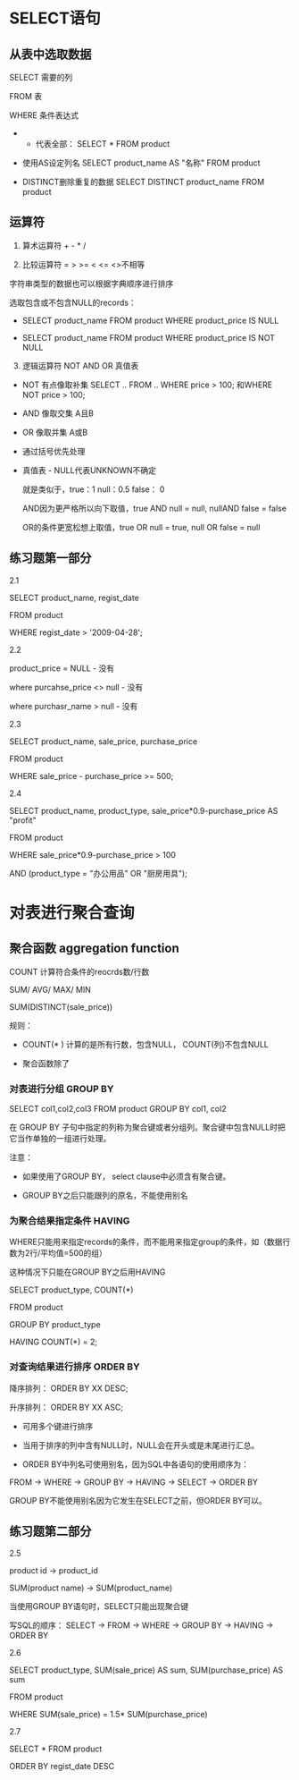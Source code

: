 # SELECT语句

## 从表中选取数据

SELECT 需要的列

FROM 表

WHERE 条件表达式

- * 代表全部： SELECT * FROM product

- 使用AS设定列名 SELECT product_name AS "名称" FROM product

- DISTINCT删除重复的数据 SELECT DISTINCT product_name FROM product

## 运算符

1. 算术运算符 + - * /

2. 比较运算符 = > >= < <= <>不相等

字符串类型的数据也可以根据字典顺序进行排序

选取包含或不包含NULL的records： 

- SELECT product_name FROM product WHERE product_price IS NULL

- SELECT product_name FROM product WHERE product_price IS NOT NULL

3. 逻辑运算符 NOT AND OR 真值表

- NOT 有点像取补集 SELECT .. FROM .. WHERE price > 100; 和WHERE NOT price > 100;

- AND 像取交集 A且B

- OR 像取并集 A或B

- 通过括号优先处理

- 真值表 - NULL代表UNKNOWN不确定 

  就是类似于，true：1 null：0.5 false： 0 
  
  AND因为更严格所以向下取值，true AND null = null, nullAND false = false
  
  OR的条件更宽松想上取值，true OR null = true, null OR false = null

## 练习题第一部分

2.1

SELECT product_name, regist_date

FROM  product

WHERE regist_date > '2009-04-28';

2.2

product_price = NULL - 没有

where purcahse_price <> null - 没有

where purchasr_name > null - 没有

2.3

SELECT product_name, sale_price, purchase_price

FROM product

WHERE sale_price - purchase_price >= 500;

2.4

SELECT product_name, product_type, sale_price*0.9-purchase_price AS "profit"

FROM product

WHERE sale_price*0.9-purchase_price > 100

AND (product_type = "办公用品" OR "厨房用具");

# 对表进行聚合查询

## 聚合函数 aggregation function

COUNT 计算符合条件的reocrds数/行数

SUM/ AVG/ MAX/ MIN

SUM(DISTINCT(sale_price))

规则：

- COUNT(* ) 计算的是所有行数，包含NULL， COUNT(列)不包含NULL

- 聚合函数除了

### 对表进行分组 GROUP BY

SELECT col1,col2,col3 FROM product GROUP BY col1, col2

在 GROUP BY 子句中指定的列称为聚合键或者分组列。聚合键中包含NULL时把它当作单独的一组进行处理。

注意：

- 如果使用了GROUP BY， select clause中必须含有聚合键。

- GROUP BY之后只能跟列的原名，不能使用别名

### 为聚合结果指定条件 HAVING

WHERE只能用来指定records的条件，而不能用来指定group的条件，如（数据行数为2行/平均值=500的组）

这种情况下只能在GROUP BY之后用HAVING

SELECT product_type, COUNT(*)

FROM product
  
GROUP BY product_type
 
HAVING COUNT(*) = 2;

### 对查询结果进行排序 ORDER BY 

降序排列： ORDER BY XX DESC;

升序排列： ORDER BY XX ASC;

- 可用多个键进行排序

- 当用于排序的列中含有NULL时，NULL会在开头或是末尾进行汇总。

- ORDER BY中列名可使用别名，因为SQL中各语句的使用顺序为：

FROM -> WHERE -> GROUP BY -> HAVING -> SELECT -> ORDER BY

GROUP BY不能使用别名因为它发生在SELECT之前，但ORDER BY可以。

## 练习题第二部分

2.5 

product id -> product_id

SUM(product name) -> SUM(product_name)

当使用GROUP BY语句时，SELECT只能出现聚合键

写SQL的顺序： SELECT -> FROM -> WHERE -> GROUP BY -> HAVING -> ORDER BY

2.6

SELECT product_type, SUM(sale_price) AS sum, SUM(purchase_price) AS sum

FROM product

WHERE SUM(sale_price) = 1.5* SUM(purchase_price)


2.7

SELECT * FROM product

ORDER BY regist_date DESC
